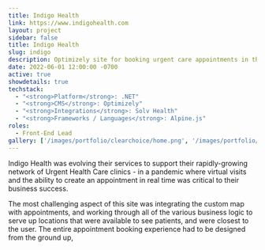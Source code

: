 ```yaml
---
title: Indigo Health
link: https://www.indigohealth.com
layout: project
sidebar: false
title: Indigo Health
slug: indigo
description: Optimizely site for booking urgent care appointments in the PNW.
date: 2022-06-01 12:00:00 -0700
active: true
showdetails: true
techstack:
  - "<strong>Platform</strong>: .NET"
  - "<strong>CMS</strong>: Optimizely"
  - "<strong>Integrations</strong>: Solv Health"
  - "<strong>Frameworks / Languages</strong>: Alpine.js"
roles: 
  - Front-End Lead
gallery: ['/images/portfolio/clearchoice/home.png', '/images/portfolio/clearchoice/treatment-path.png', '/images/portfolio/clearchoice/messages.png', '/images/portfolio/clearchoice/profile.png', '/images/portfolio/clearchoice/location-detail.png']
---
```


Indigo Health was evolving their services to support their rapidly-growing network of Urgent Health Care clinics - in a pandemic where virtual visits and the ability to create an appointment in real time was critical to their business success.

The most challenging aspect of this site was integrating the custom map with appointments, and working through all of the various business logic to serve up locations that were available to see patients, and were closest to the user.  The entire appointment booking experience had to be designed from the ground up, 
